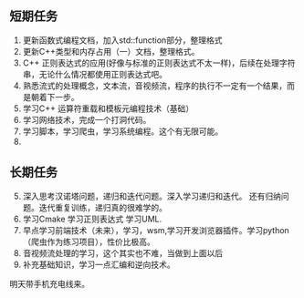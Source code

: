 ## 短期任务
1. 更新函数式编程文档，加入std::function部分，整理格式
2. 更新C++类型和内存占用（一）文档，整理格式。
3. C++ 正则表达式的应用(好像与标准的正则表达式不太一样)，后续在处理字符串，无论什么情况都使用正则表达式吧。
4. 熟悉流式的处理概念，文本流，音视频流，程序的执行不一定有一个结果，而是朝着下一步。
5. 学习C++ 运算符重载和模板元编程技术（基础）
6. 学习网络技术，完成一个打洞代码。
7. 学习脚本，学习爬虫，学习系统编程。这个有无限可能。
8. 
## 长期任务

5. 深入思考汉诺塔问题，递归和迭代问题。深入学习递归和迭代。 还有归纳问题。迭代重复训练，递归真的很难学的。
6. 学习Cmake 学习正则表达式 学习UML.
7. 早点学习前端技术（未来），学习，wsm,学习开发浏览器插件。学习python（爬虫作为练习项目），性价比极高。
8. 音视频流处理的学习，这个其实也不难，当做到上面以后
9. 补充基础知识，学习一点汇编和逆向技术。



明天带手机充电线来。